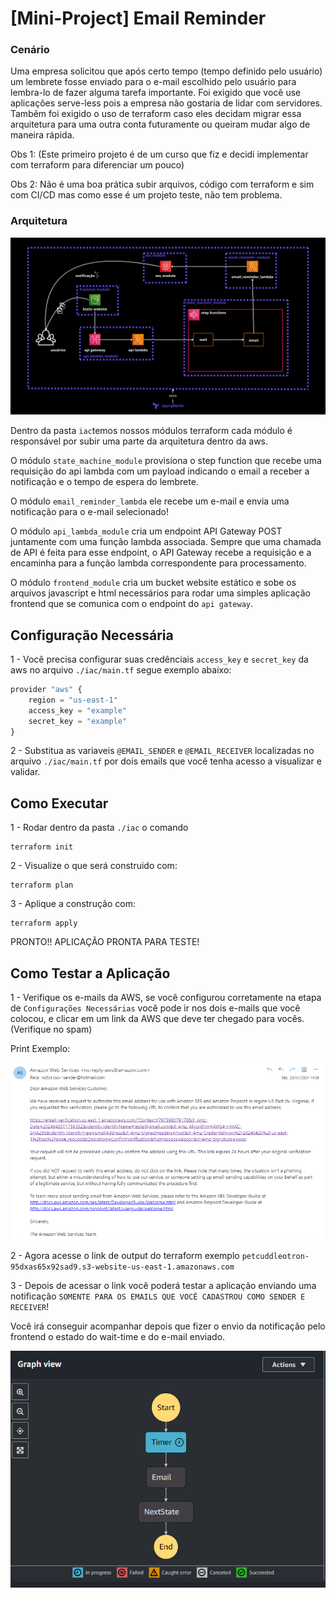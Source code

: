 # [Mini-Project] Email Reminder

###  Cenário
Uma empresa solicitou que após certo tempo (tempo definido pelo usuário) um lembrete fosse enviado para o e-mail escolhido pelo usuário para lembra-lo de fazer alguma tarefa importante. Foi exigido que você use aplicações serve-less pois a empresa não gostaria de lidar com servidores. Tambêm foi exigido o uso de terraform caso eles decidam migrar essa arquitetura para uma outra conta futuramente ou queiram mudar algo de maneira rápida.

Obs 1: (Este primeiro projeto é de um curso que fiz e decidi implementar com terraform para diferenciar um pouco)

Obs 2: Não é uma boa prática subir arquivos, código com terraform e sim com CI/CD mas como esse é um projeto teste, não tem problema.
    
### Arquitetura
![Alt text](./assets/arquitetura.png "Title")

Dentro da pasta `iac`temos nossos módulos terraform cada módulo é responsável por subir uma parte da arquitetura dentro da aws.

O módulo `state_machine_module` provisiona o step function que recebe uma requisição do api lambda com um payload indicando o email a receber a notificação e o tempo de espera do lembrete.

O módulo `email_reminder_lambda` ele recebe um e-mail e envia uma notificação para o e-mail selecionado! 

O módulo `api_lambda_module` cria um endpoint API Gateway POST juntamente com uma função lambda associada. Sempre que uma chamada de API é feita para esse endpoint, o API Gateway recebe a requisição e a encaminha para a função lambda correspondente para processamento.

O módulo `frontend_module` cria um bucket website estático e sobe os arquivos javascript e html necessários para rodar uma simples aplicação frontend que se comunica com o endpoint do `api gateway`.

## Configuração Necessária

1 - Você precisa configurar suas credênciais `access_key` e `secret_key` da aws no arquivo `./iac/main.tf` segue exemplo abaixo:

```python
provider "aws" {
    region = "us-east-1"
    access_key = "example"
    secret_key = "example"
}
```

2 - Substitua as variaveis `@EMAIL_SENDER` e `@EMAIL_RECEIVER` localizadas no arquivo `./iac/main.tf` por dois emails que você tenha acesso a visualizar e validar.

## Como Executar
1 - Rodar dentro da pasta `./iac` o comando

    terraform init

2 - Visualize o que será construido com:
    
    terraform plan

3 - Aplique a construção com:

    terraform apply

PRONTO!! APLICAÇÃO PRONTA PARA TESTE!

## Como Testar a Aplicação

1 - Verifique os e-mails da AWS, se você configurou corretamente na etapa de `Configurações Necessárias` você pode ir nos dois e-mails que você colocou, e clicar em um link da AWS que deve ter chegado para vocês. (Verifique no spam) 
  
Print Exemplo:

![Alt text](./assets/printmail.png "Title")

2 - Agora acesse o link de output do terraform exemplo `petcuddleotron-95dxas65x92sad9.s3-website-us-east-1.amazonaws.com`

3 - Depois de acessar o link você poderá testar a aplicação enviando uma notificação `SOMENTE PARA OS EMAILS QUE VOCÊ CADASTROU COMO SENDER E RECEIVER`! 

Você irá conseguir acompanhar depois que fizer o envio da notificação pelo frontend o estado do wait-time e do e-mail enviado.

![Alt text](./assets/image.png "Title")

